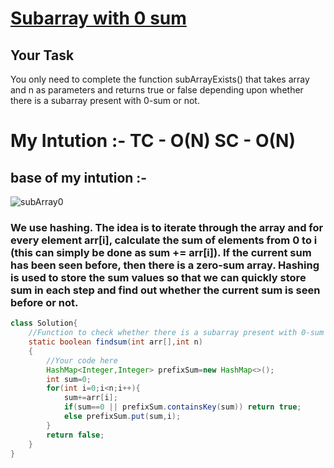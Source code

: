 # **[Subarray with 0 sum](https://practice.geeksforgeeks.org/problems/subarray-with-0-sum-1587115621/1)**

## Your Task

You only need to complete the function subArrayExists() that takes array and n as parameters and returns true or false depending upon whether there is a subarray present with 0-sum or not.

# **My Intution :- TC - O(N) SC - O(N)**

## base of my intution :-

![subArray0](https://user-images.githubusercontent.com/71629248/123395324-b361d300-d5bd-11eb-9f19-dedc0fbc66b6.png)

### We use hashing. The idea is to iterate through the array and for every element arr[i], calculate the sum of elements from 0 to i (this can simply be done as sum += arr[i]). If the current sum has been seen before, then there is a zero-sum array. Hashing is used to store the sum values so that we can quickly store sum in each step and find out whether the current sum is seen before or not.

```java
class Solution{
    //Function to check whether there is a subarray present with 0-sum or not.
    static boolean findsum(int arr[],int n)
    {
        //Your code here
        HashMap<Integer,Integer> prefixSum=new HashMap<>();
        int sum=0;
        for(int i=0;i<n;i++){
            sum+=arr[i];
            if(sum==0 || prefixSum.containsKey(sum)) return true;
            else prefixSum.put(sum,i);
        }
        return false;
    }
}
```
